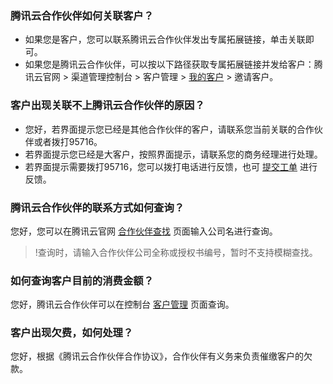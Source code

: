 ### 腾讯云合作伙伴如何关联客户？
- 如果您是客户，您可以联系腾讯云合作伙伴发出专属拓展链接，单击关联即可。
- 如果您是腾讯云合作伙伴，可以按以下路径获取专属拓展链接并发给客户：腾讯云官网 > 渠道管理控制台 > 客户管理 > [我的客户](https://console.cloud.tencent.com/partners/clients) > 邀请客户。

### 客户出现关联不上腾讯云合作伙伴的原因？
- 您好，若界面提示您已经是其他合作伙伴的客户，请联系您当前关联的合作伙伴或者拨打95716。 
- 若界面提示您已经是大客户，按照界面提示，请联系您的商务经理进行处理。
- 若界面提示需要拨打95716，您可以拨打电话进行反馈，也可 [提交工单](https://console.cloud.tencent.com/workorder/category) 进行反馈。

### 腾讯云合作伙伴的联系方式如何查询？
您好，您可以在腾讯云官网 [合作伙伴查找](https://partners.cloud.tencent.com/) 页面输入公司名进行查询。
>!查询时，请输入合作伙伴公司全称或授权书编号，暂时不支持模糊查找。

### 如何查询客户目前的消费金额？
您好，腾讯云合作伙伴可以在控制台 [客户管理](https://console.cloud.tencent.com/partners/clients) 页面查询。

### 客户出现欠费，如何处理？
您好，根据《腾讯云合作伙伴合作协议》，合作伙伴有义务来负责催缴客户的欠款。
